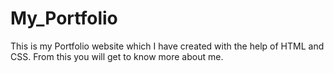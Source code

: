 # My_Portfolio
This is my Portfolio website which I have created with the help of HTML and CSS. From this you will get to know more about me.
